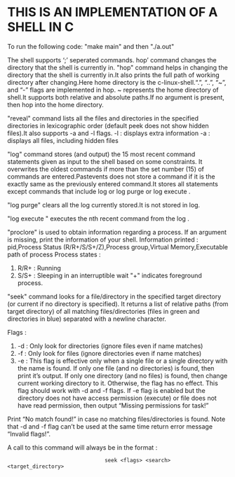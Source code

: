# THIS IS AN IMPLEMENTATION OF A SHELL IN C 

To run the following code:
"make main" and then 
"./a.out"


The shell supports  ‘;’ seperated commands.
hop’ command changes the directory that the shell is currently in.
"hop" command helps in changing the directory that the shell is currently in.It also prints the full path of working directory after changing.Here home directory is the c-linux-shell.“.”, “..”, “~”, and “-” flags are implemented in hop. ~ represents the home directory of shell.It supports both relative and absolute paths.If no argument is present, then hop into the home directory.

"reveal" command lists all the files and directories in the specified directories in lexicographic order (default peek does not show hidden files).It also supports -a and -l flags.
    -l : displays extra information
    -a : displays all files, including hidden files
 
 "log" command stores (and output) the 15 most recent command statements given as input to the shell based on some constraints. It overwrites the oldest commands if more than the set number (15) of commands are entered.Pastevents does not store a command if it is the exactly same as the previously entered command.It stores all statements except commands that include log or log purge or log execute .

  "log purge" clears all the log currently stored.It is not stored in log.
  
  "log execute <n>" executes the nth recent command from the log .

"proclore" is used to obtain information regarding a process. If an argument is missing, print the information of your shell.
Information printed : pid,Process Status (R/R+/S/S+/Z),Process group,Virtual Memory,Executable path of process
Process states :

   1.  R/R+ : Running
   2. S/S+ : Sleeping in an interruptible wait
  "+" indicates foreground process.

"seek" command looks for a file/directory in the specified target directory (or current if no directory is specified). It returns a list of relative paths (from target directory) of all matching files/directories (files in green and directories in blue) separated with a newline character.

  Flags :

   1. -d : Only look for directories (ignore files even if name matches)
   2. -f : Only look for files (ignore directories even if name matches)
   3. -e : This flag is effective only when a single file or a single directory with the name is found. If only one file (and no directories) is found, then print it’s output. If only one directory (and no files) is found, then change current working directory to it. Otherwise, the flag has no effect. This flag should work with -d and -f flags. If -e flag is enabled but the directory does not have access permission (execute) or file does not have read permission, then output “Missing permissions for task!”

 Print “No match found!” in case no matching files/directories is found. Note that -d and -f flag can’t be used at the same time return error message “Invalid flags!”.

 A call to this command will always be in the format :

                                   seek <flags> <search> <target_directory>
